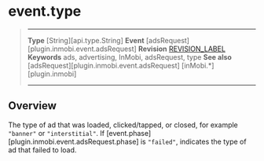 # event.type

> --------------------- ------------------------------------------------------------------------------------------
> __Type__              [String][api.type.String]
> __Event__             [adsRequest][plugin.inmobi.event.adsRequest]
> __Revision__          [REVISION_LABEL](REVISION_URL)
> __Keywords__          ads, advertising, InMobi, adsRequest, type
> __See also__			[adsRequest][plugin.inmobi.event.adsRequest]
>						[inMobi.*][plugin.inmobi]
> --------------------- ------------------------------------------------------------------------------------------

## Overview

The type of ad that was loaded, clicked/tapped, or closed, for example `"banner"` or `"interstitial"`. If [event.phase][plugin.inmobi.event.adsRequest.phase] is `"failed"`, indicates the type of ad that failed to load.
